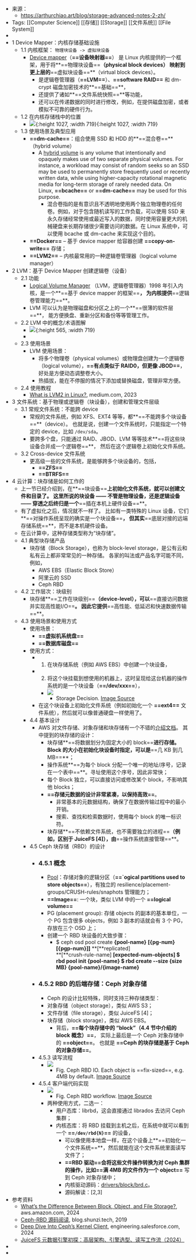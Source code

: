 - 来源：
	- https://arthurchiao.art/blog/storage-advanced-notes-2-zh/
- Tags: [[Computer Science]] [[存储]] [[Storage]] [[文件系统]] [[File System]]
-
- 1 Device Mapper：内核存储基础设施
	- 1.1 内核框架： `物理块设备 -> 虚拟块设备`
		- [Device mapper](https://en.wikipedia.org/wiki/Device_mapper)（**==设备映射器==**） 是 Linux 内核提供的一个框架，用于将**==物理块设备==**（physical block devices） 映射到更上层的**==虚拟块设备==**（virtual block devices）。
			- 是逻辑卷管理器（**==LVM==**）、**==software RAID==** 和 dm-crypt 磁盘加密技术的**==基础==**，
			- 还提供了诸如**==文件系统快照==**等功能，
			- 还可以在传递数据的同时进行修改，例如，在提供磁盘加密，或者模拟不可靠的硬件行为。
	- 1.2 在内核存储栈中的位置
		- ![](https://arthurchiao.art/assets/img/how-hdd-works/Linux-storage-stack-diagram_v6.9.png){:height 1027, :width 719}{:height 1027, :width 719}
	- 1.3 使用场景及典型应用
		- **==dm-cache==**：组合使用 SSD 和 HDD 的**==混合卷==**（hybrid volume）
			- A [hybrid volume](https://en.wikipedia.org/wiki/Logical_volume_management) is any volume that intentionally and opaquely makes use of two separate physical volumes. For instance, a workload may consist of random seeks so an SSD may be used to permanently store frequently used or recently written data, while using higher-capacity rotational magnetic media for long-term storage of rarely needed data. On Linux, **==bcache==** or **==dm-cache==** may be used for this purpose.
				- 混合卷指的是有意识且不透明地使用两个独立物理卷的任何卷。例如，对于包含随机读写的工作负载，可以使用 SSD 来永久存储经常使用或最近写入的数据，同时使用容量更大的机械硬盘来长期存储很少需要访问的数据。在 Linux 系统中，可以使用 bcache 或 dm-cache 来实现这个目的。
		- **==Docker==** – 基于 device mapper 给容器创建 **==copy-on-write==** 存储；
		- **==LVM2==** – 内核最常用的一种逻辑卷管理器（logical volume manager）
- 2 LVM：基于 Device Mapper 创建逻辑卷（设备）
	- 2.1 功能
		- [Logical Volume Manager](https://en.wikipedia.org/wiki/Logical_Volume_Manager_(Linux)) （LVM，逻辑卷管理器）1998 年引入内核，是一个**==基于 device mapper 的框架==**， 为内核提供**==逻辑卷管理能力==**。
		- LVM 可以认为是物理磁盘和分区之上的一个**==很薄的软件层==**， 能方便换盘、重新分区和备份等等管理工作。
	- 2.2 LVM 中的概念/术语图解
		- ![](https://arthurchiao.art/assets/img/storage-advanced-notes/lvm-concepts.png){:height 565, :width 719}
		-
	- 2.3 使用场景
		- LVM 使用场景：
			- 将多个物理卷（physical volumes）或物理盘创建为一个逻辑卷（logical volume），**==有点类似于 RAID0，但更像 JBOD==**，好处是方便动态调整卷大小。
			- 热插拔，能在不停服的情况下添加或替换磁盘，管理非常方便。
	- 2.4 使用教程
		- [What is LVM2 in Linux?](https://medium.com/@The_Anshuman/what-is-lvm2-in-linux-3d28b479e250), medium.com, 2023
- 3 文件系统：基于物理或逻辑卷（块设备），创建和管理文件层级
	- 3.1 常规文件系统：不能跨 device
		- 常规的文件系统，例如 XFS、EXT4 等等，都**==不能跨多个块设备==**（device）。 也就是说，创建一个文件系统时，只能指定一个特定的 device，比如 `/dev/sda`。
		- 要跨多个盘，只能通过 RAID、JBOD、LVM 等等技术**==将这些块设备合并成一个逻辑卷==**， 然后在这个逻辑卷上初始化文件系统。
	- 3.2 Cross-device 文件系统
		- 更高级一些的文件系统，是能够跨多个块设备的，包括，
			- **==ZFS==**
			- **==BTRFS==**
- 4 云计算：块存储是如何工作的
	- 上一节已经介绍到，在**==块设备==**上初始化文件系统，就可以创建文件和目录了。 这里所说的块设备 —— 不管是物理设备，还是逻辑设备 —— 穿透之后终归是一个**==插在本机上硬件设备==**。
	- 有了虚拟化之后，情况就不一样了。 比如有一类特殊的 Linux 设备，它们**==对操作系统呈现的确实是一个块设备==**， 但其实**==底层对接的远端存储系统==**，而不是本机硬件设备。
	- 在云计算中，这种存储类型称为“块存储”。
	- 4.1 典型块存储产品
		- 块存储（Block Storage），也称为 block-level storage，是公有云和私有云上都非常常见的一种存储。 各家的叫法或产品名字可能不同，例如，
			- AWS EBS（Elastic Block Store）
			- 阿里云的 SSD
			- Ceph RBD
	- 4.2 工作层次：块级别
		- 块存储**==工作在块级别==**（device-level），可以**==直接访问数据并实现高性能I/O==**。 因此它提供**==高性能、低延迟和快速数据传输==**。
	- 4.3 使用场景和使用方式
		- 使用场景：
			- **==虚拟机系统盘==**
			- **==数据库磁盘==**
		- 使用方式：
			- 1. 在块存储系统（例如 AWS EBS）中创建一个块设备，
			- 2. 将这个块挂载到想使用的机器上，这时呈现给这台机器的操作系统的是一个块设备（**==/dev/xxx==**），
				- ![](https://arthurchiao.art/assets/img/storage-advanced-notes/storage-decision-matrix.png)
					- Storage Decision. [Image Source](https://aws.amazon.com/compare/the-difference-between-block-file-object-storage/)
			- 在这个块设备上初始化文件系统（例如初始化一个 **==ext4==** 文件系统），然后就可以像普通硬盘一样使用了。
		- 4.4 基本设计
			- AWS 对文件存储、对象存储和块存储有一个不错的[介绍文档](https://aws.amazon.com/compare/the-difference-between-block-file-object-storage/)。 其中提到的块存储的设计：
				- 块存储**==将数据划分为固定大小的 block==**进行存储。Block 的大小在初始化块设备时指定，可以是**==几 KB 到几 MB==**；
				- 操作系统**==为每个 block 分配一个唯一的地址/序号，记录在一个表中==**。寻址使用这个序号，因此非常快；
				- 每个 Block 独立，可以直接访问或修改某个 block，不影响其他 blocks；
				- **==存储元数据的设计非常紧凑，以保持高效==**。
					- 非常基本的元数据结构，确保了在数据传输过程中的最小开销。
					- 搜索、查找和检索数据时，使用每个 block 的唯一标识符。
				- 块存储**==不依赖文件系统，也不需要独立的进程==**（例如，区别于 JuiceFS [4]），由**==操作系统直接管理==**。
		- 4.5 Ceph 块存储（RBD）的设计
			- ### 4.5.1 概念
				- [Pool](https://docs.ceph.com/en/reef/rados/operations/pools/)：存储对象的逻辑分区（**==`ogical partitions used to store objects==**），有独立的 resilience/placement-groups/CRUSH-rules/snaphots 管理能力；
				- **==Image==**: 一个块，类似 LVM 中的一个 **==logical volume==**
				- PG (placement group): 存储 objects 的副本的基本单位，一个 PG 包含很多 objects，例如 3 副本的话就会有 3 个 PG，存放在三个 OSD 上；
				- 创建一个 RBD 块设备的大致步骤：
					- $ ceph osd pool create **{**pool-name**}** **[{**pg-num**}** **[{**pgp-num**}]]** **[**replicated] \
					           **[**crush-rule-name] **[**expected-num-objects]
					  $ rbd pool init **{**pool-name**}**
					  $ rbd create --size **{**size MB**}** **{**pool-name**}**/**{**image-name**}**
			- ### 4.5.2 RBD 的后端存储：Ceph 对象存储
				- Ceph 的设计比较特殊，同时支持三种存储类型：
				- 对象存储（object storage），类似 AWS S3；
				- 文件存储（file storage），类似 JuiceFS [4]；
				- 块存储（block storage），类似 AWS EBS。
					- 背后，**==每个块存储中的 “block”（4.4 节中介绍的 block 概念）==**， 实际上最后是一个 Ceph 对象存储中的 **==object==**。 也就是 **==Ceph 的块存储是基于 Ceph 的对象存储==**。
			- 4.5.3 读写流程
				- ![](https://arthurchiao.art/assets/img/storage-advanced-notes/rbd-io.png)
					- Fig. Ceph RBD IO. Each object is ==fix-sized==, e.g. 4MB by default. [Image Source](https://blog.shunzi.tech/post/ceph-rbd-src/)
			- 4.5.4 客户端代码实现
				- ![](https://arthurchiao.art/assets/img/storage-advanced-notes/rbd-workflow.png)
					- Fig. Ceph RBD workflow. [Image Source](https://blog.shunzi.tech/post/ceph-rbd-src/)
				- 两种使用方式，二选一：
					- 用户态库：librbd，这会直接通过 librados 去访问 Ceph 集群；
					- 内核态库：将 RBD 挂载到主机之后，在系统中就可以看到一个 **==`/dev/rbd{N}`==** 的设备，
						- 可以像使用本地盘一样，在这个设备上**==初始化一个文件系统==**，然后就能在这个文件系统里面读写文件了；
						- **==RBD 驱动==**会将这些文件操作转换为对 Ceph 集群的操作，比如**==满 4MB 的文件作为一个 object==** 写到 Ceph 对象存储中；
						- 内核驱动源码：[drivers/block/brd.c](https://github.com/torvalds/linux/blob/v5.15/drivers/block/brd.c)。
						- 源码解读：[2,3]
- 参考资料
	- [What’s the Difference Between Block, Object, and File Storage?](https://aws.amazon.com/compare/the-difference-between-block-file-object-storage/), aws.amazon.com, 2024
	- [Ceph-RBD 源码阅读](https://blog.shunzi.tech/post/ceph-rbd-src/), blog.shunzi.tech, 2019
	- [Deep Dive Into Ceph’s Kernel Client](https://engineering.salesforce.com/deep-dive-into-cephs-kernel-client-edea75787528/), engineering.salesforce.com, 2024
	- [JuiceFS 元数据引擎初探：高层架构、引擎选型、读写工作流（2024）](https://arthurchiao.art/blog/juicefs-metadata-deep-dive-1-zh/)
-
-